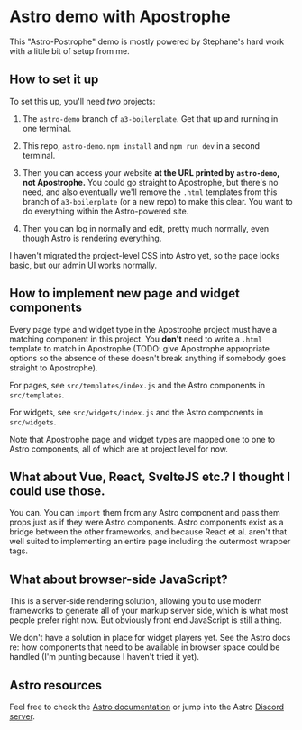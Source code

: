 # Astro demo with Apostrophe

This "Astro-Postrophe" demo is mostly powered by Stephane's hard work with a little bit of setup from me.

## How to set it up

To set this up, you'll need *two* projects:

1. The `astro-demo` branch of `a3-boilerplate`. Get that up and running in one terminal.

2. This repo, `astro-demo`. `npm install` and `npm run dev` in a second terminal.

3. Then you can access your website **at the URL printed by `astro-demo`, not Apostrophe.** You could go straight to
Apostrophe, but there's no need, and also eventually we'll remove the `.html` templates from this branch of
`a3-boilerplate` (or a new repo) to make this clear. You want to do everything within the Astro-powered site.

4. Then you can log in normally and edit, pretty much normally, even though Astro is rendering everything.

I haven't migrated the project-level CSS into Astro yet, so the page looks basic, but our admin UI works normally.

## How to implement new page and widget components

Every page type and widget type in the Apostrophe project must have a matching component in this project. You **don't** need to write
a `.html` template to match in Apostrophe (TODO: give Apostrophe appropriate options so the absence of these doesn't break anything if
somebody goes straight to Apostrophe).

For pages, see `src/templates/index.js` and the Astro components in `src/templates`.

For widgets, see `src/widgets/index.js` and the Astro components in `src/widgets`.

Note that Apostrophe page and widget types are mapped one to one to Astro components, all of which are at project
level for now.

## What about Vue, React, SvelteJS etc.? I thought I could use those.

You can. You can `import` them from any Astro component and pass them props just as if they were Astro components.
Astro components exist as a bridge between the other frameworks, and because React et al. aren't that well suited
to implementing an entire page including the outermost wrapper tags.

## What about browser-side JavaScript?

This is a server-side rendering solution, allowing you to use modern frameworks to generate all of your markup server side,
which is what most people prefer right now. But obviously front end JavaScript is still a thing.

We don't have a solution in place for widget players yet. See the Astro docs re: how components that need to be available
in browser space could be handled (I'm punting because I haven't tried it yet).

## Astro resources

Feel free to check the [Astro documentation](https://docs.astro.build) or jump into the Astro [Discord server](https://astro.build/chat).

